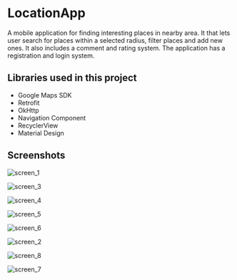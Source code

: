 # LocationApp

A mobile application for finding interesting places in nearby area. It that lets user search for places within a selected radius, filter places and add new ones. It also includes a comment and rating system. The application has a registration and login system.

## Libraries used in this project

- Google Maps SDK
- Retrofit
- OkHttp
- Navigation Component
- RecyclerView
- Material Design


## Screenshots
![screen_1](https://github.com/MateuszGowin/LocationAppAndroid/assets/92077590/4b2be5f0-1e0c-42b8-a35f-6807d24e738a)

![screen_3](https://github.com/MateuszGowin/LocationAppAndroid/assets/92077590/7af88745-79da-45fa-b737-c4f8b723ccdf)

![screen_4](https://github.com/MateuszGowin/LocationAppAndroid/assets/92077590/d2d605e7-b311-45d2-821d-6380e91469c4)

![screen_5](https://github.com/MateuszGowin/LocationAppAndroid/assets/92077590/31272aed-9ace-47b7-acc6-aae1ee35e11e)

![screen_6](https://github.com/MateuszGowin/LocationAppAndroid/assets/92077590/1c023672-b8a8-4a88-83d3-e790080f15ff)

![screen_2](https://github.com/MateuszGowin/LocationAppAndroid/assets/92077590/896cb1c0-ba20-477a-9e0a-82bebcdfb8cc)

![screen_8](https://github.com/MateuszGowin/LocationAppAndroid/assets/92077590/b2b14d77-1634-4dd0-bed8-f69d5f1cd824)

![screen_7](https://github.com/MateuszGowin/LocationAppAndroid/assets/92077590/f9665f85-e2d0-4dc7-a12e-426ca554936a)
